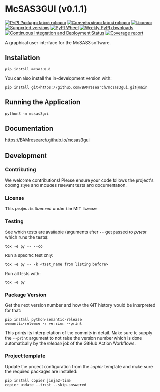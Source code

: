# McSAS3GUI (v0.1.1)

[![PyPI Package latest release](https://img.shields.io/pypi/v/mcsas3gui.svg)](https://test.pypi.org/project/mcsas3gui)
[![Commits since latest release](https://img.shields.io/github/commits-since/BAMresearch/mcsas3gui/v0.1.1.svg)](https://github.com/BAMresearch/mcsas3gui/compare/v0.1.1...main)
[![License](https://img.shields.io/pypi/l/mcsas3gui.svg)](https://en.wikipedia.org/wiki/MIT_license)
[![Supported versions](https://img.shields.io/pypi/pyversions/mcsas3gui.svg)](https://test.pypi.org/project/mcsas3gui)
[![PyPI Wheel](https://img.shields.io/pypi/wheel/mcsas3gui.svg)](https://test.pypi.org/project/mcsas3gui#files)
[![Weekly PyPI downloads](https://img.shields.io/pypi/dw/mcsas3gui.svg)](https://test.pypi.org/project/mcsas3gui/)
[![Continuous Integration and Deployment Status](https://github.com/BAMresearch/mcsas3gui/actions/workflows/ci-cd.yml/badge.svg)](https://github.com/BAMresearch/mcsas3gui/actions/workflows/ci-cd.yml)
[![Coverage report](https://img.shields.io/endpoint?url=https://BAMresearch.github.io/mcsas3gui/coverage-report/cov.json)](https://BAMresearch.github.io/mcsas3gui/coverage-report/)

A graphical user interface for the McSAS3 software.

## Installation

    pip install mcsas3gui

You can also install the in-development version with:

    pip install git+https://github.com/BAMresearch/mcsas3gui.git@main

## Running the Application

    python3 -m mcsas3gui

## Documentation

https://BAMresearch.github.io/mcsas3gui

## Development

### Contributing

We welcome contributions! Please ensure your code follows the project's coding style and includes relevant tests and documentation.

### License

This project is licensed under the MIT license

### Testing

See which tests are available (arguments after `--` get passed to *pytest* which runs the tests):

    tox -e py -- --co

Run a specific test only:

    tox -e py -- -k <test_name from listing before>

Run all tests with:

    tox -e py

### Package Version

Get the next version number and how the GIT history would be interpreted for that:

    pip install python-semantic-release
    semantic-release -v version --print

This prints its interpretation of the commits in detail. Make sure to supply the `--print`
argument to not raise the version number which is done automatically by the *release* job
of the GitHub Action Workflows.

### Project template

Update the project configuration from the *copier* template and make sure the required packages
are installed:

    pip install copier jinja2-time
    copier update --trust --skip-answered

